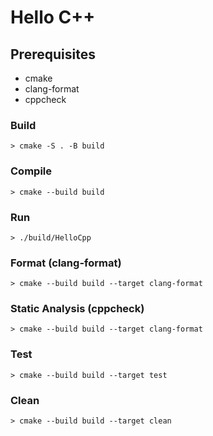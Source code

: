# Hello C++

## Prerequisites

* cmake
* clang-format
* cppcheck

### Build
```
> cmake -S . -B build
```

### Compile
```
> cmake --build build
```

### Run
```
> ./build/HelloCpp
```

### Format (clang-format)
```
> cmake --build build --target clang-format
```

### Static Analysis (cppcheck)
```
> cmake --build build --target clang-format
```

### Test
```
> cmake --build build --target test
```

### Clean
```
> cmake --build build --target clean
```